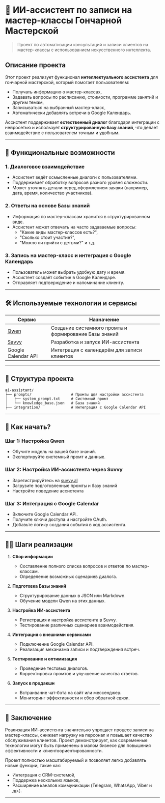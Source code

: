 # 🏺 ИИ-ассистент по записи на мастер-классы Гончарной Мастерской

> Проект по автоматизации консультаций и записи клиентов на мастер-классы с использованием искусственного интеллекта.

## Описание проекта

Этот проект реализует функционал **интеллектуального ассистента** для гончарной мастерской, который помогает пользователям:

- Получать информацию о мастер-классах,
- Задавать вопросы по расписанию, стоимости, программе занятий и другим темам,
- Записываться на выбранный мастер-класс,
- Автоматически добавлять встречи в Google Календарь.

Ассистент поддерживает **естественный диалог** благодаря интеграции с нейросетью и использует **структурированную базу знаний**, что делает взаимодействие с пользователем точным и удобным.

---

## 🔧 Функциональные возможности

### 1. **Диалоговое взаимодействие**
- Ассистент ведёт осмысленные диалоги с пользователями.
- Поддерживает обработку вопросов разного уровня сложности.
- Может уточнять детали перед оформлением заявки (например, дата, время, количество участников).

### 2. **Ответы на основе Базы знаний**
- Информация по мастер-классам хранится в структурированном виде.
- Ассистент может отвечать на часто задаваемые вопросы:  
  - "Какие виды мастер-классов есть?",  
  - "Сколько стоит участие?",  
  - "Можно ли прийти с детьми?" и т.д.

### 3. **Запись на мастер-класс и интеграция с Google Календарь**
- Пользователь может выбрать удобную дату и время.
- Ассистент создаёт событие в Google Календаре.
- Отправляет подтверждение и напоминание клиенту.

---

## 🛠️ Используемые технологии и сервисы

| Сервис | Назначение |
|--------|------------|
| [Qwen](https://qwenlm.github.io/) | Создание системного промта и формирование Базы знаний |
| [Savvy](https://suvvy.al/) | Разработка и запуск ИИ-ассистента |
| Google Calendar API | Интеграция с календарём для записи клиентов |

---

## 📁 Структура проекта

```
ai-assistant/
├── prompts/                  # Промты для настройки ассистента
│   ├── system_prompt.txt     # Системный промт
│   └── knowledge_base.json   # База знаний
├── integration/              # Интеграция с Google Calendar API

```

---

## 📌 Как начать?

### Шаг 1: Настройка Qwen
- Обучите модель на вашей базе знаний.
- Экспортируйте системный промт и данные.

### Шаг 2: Настройка ИИ-ассистента через Suvvy
- Зарегистрируйтесь на [suvvy.al](https://suvvy.al/)
- Загрузите подготовленные промты и базу знаний
- Настройте поведение ассистента

### Шаг 3: Интеграция с Google Calendar
- Включите Google Calendar API.
- Получите ключи доступа и настройте OAuth.
- Добавьте логику создания события в код ассистента.

---

## 🚶‍♂️ Шаги реализации

1. **Сбор информации**
   - Составление полного списка вопросов и ответов по мастер-классам.
   - Определение возможных сценариев диалога.

2. **Подготовка Базы знаний**
   - Структурирование данных в JSON или Markdown.
   - Обучение модели Qwen на этих данных.

3. **Настройка ИИ-ассистента**
   - Регистрация и настройка ассистента в Suvvy.
   - Тестирование различных сценариев взаимодействия.

4. **Интеграция с внешними сервисами**
   - Подключение Google Calendar API.
   - Реализация механизма записи и подтверждения встреч.

5. **Тестирование и оптимизация**
   - Проведение тестовых диалогов.
   - Корректировка промтов и улучшение качества ответов.

6. **Запуск в продакшн**
   - Встраивание чат-бота на сайт или мессенджер.
   - Мониторинг эффективности и сбор обратной связи.

---

## 🧾 Заключение

Реализация ИИ-ассистента значительно упрощает процесс записи на мастер-классы, снижает нагрузку на персонал и повышает качество обслуживания клиентов. Проект демонстрирует, как современные технологии могут быть применены в малом бизнесе для повышения эффективности и клиентоориентированности.

Проект полностью масштабируемый и позволяет легко добавлять новые функции, такие как:
- Интеграция с CRM-системой,
- Поддержка нескольких языков,
- Расширение каналов коммуникации (Telegram, WhatsApp, Viber и др.).

---
